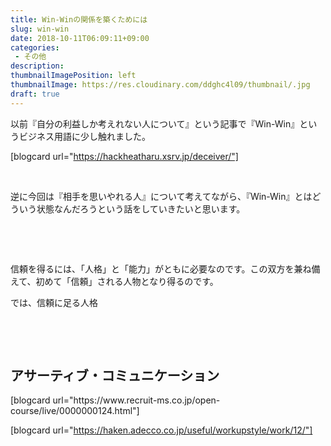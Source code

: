 ```yaml
---
title: Win-Winの関係を築くためには
slug: win-win
date: 2018-10-11T06:09:11+09:00
categories: 
 - その他
description: 
thumbnailImagePosition: left
thumbnailImage: https://res.cloudinary.com/ddghc4l09/thumbnail/.jpg
draft: true
---
```


<!--more-->

以前『自分の利益しか考えれない人について』という記事で『Win-Win』というビジネス用語に少し触れました。

[blogcard url="https://hackheatharu.xsrv.jp/deceiver/"]

&nbsp;

逆に今回は『相手を思いやれる人』について考えてながら、『Win-Win』とはどういう状態なんだろうという話をしていきたいと思います。

&nbsp;

&nbsp;

信頼を得るには、「人格」と「能力」がともに必要なのです。この双方を兼ね備えて、初めて「信頼」される人物となり得るのです。

では、信頼に足る人格

&nbsp;

&nbsp;
<h2>アサーティブ・コミュニケーション</h2>
[blogcard url="https://www.recruit-ms.co.jp/open-course/live/0000000124.html"]

[blogcard url="https://haken.adecco.co.jp/useful/workupstyle/work/12/"]
